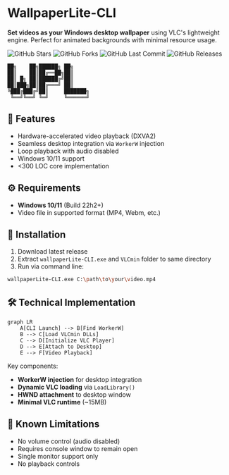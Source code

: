 # WallpaperLite-CLI

**Set videos as your Windows desktop wallpaper** using VLC's lightweight engine. Perfect for animated backgrounds with minimal resource usage.

![GitHub Stars](https://img.shields.io/github/stars/LincolnCox29/WallpaperLite-CLI?style=for-the-badge&logo=github)
![GitHub Forks](https://img.shields.io/github/forks/LincolnCox29/WallpaperLite-CLI?style=for-the-badge&logo=github)
![GitHub Last Commit](https://img.shields.io/github/last-commit/LincolnCox29/WallpaperLite-CLI?style=for-the-badge&logo=git)
![GitHub Releases](https://img.shields.io/github/downloads/LincolnCox29/WallpaperLite-CLI/total?style=for-the-badge&logo=github)

```ascii
██╗    ██╗██████╗ ██╗
██║    ██║██╔══██╗██║
██║ █╗ ██║██████╔╝██║
██║███╗██║██╔═══╝ ██║
╚███╔███╔╝██║     ███████╗
 ╚══╝╚══╝ ╚═╝     ╚══════╝
```

## 📌 Features
- Hardware-accelerated video playback (DXVA2)
- Seamless desktop integration via `WorkerW` injection
- Loop playback with audio disabled
- Windows 10/11 support
- <300 LOC core implementation

## ⚙️ Requirements
- **Windows 10/11** (Build 22h2+)
- Video file in supported format (MP4, Webm, etc.)

## 🚀 Installation
1. Download latest release
2. Extract `wallpaperLite-CLI.exe` and `VLCmin` folder to same directory
3. Run via command line:
```bash
wallpaperLite-CLI.exe C:\path\to\your\video.mp4
```

## 🛠 Technical Implementation
```mermaid
graph LR
    A[CLI Launch] --> B[Find WorkerW]
    B --> C[Load VLCmin DLLs]
    C --> D[Initialize VLC Player]
    D --> E[Attach to Desktop]
    E --> F[Video Playback]
```

Key components:
- **WorkerW injection** for desktop integration
- **Dynamic VLC loading** via `LoadLibrary()`
- **HWND attachment** to desktop window
- **Minimal VLC runtime** (~15MB)

## 🐛 Known Limitations
- No volume control (audio disabled)
- Requires console window to remain open
- Single monitor support only
- No playback controls
